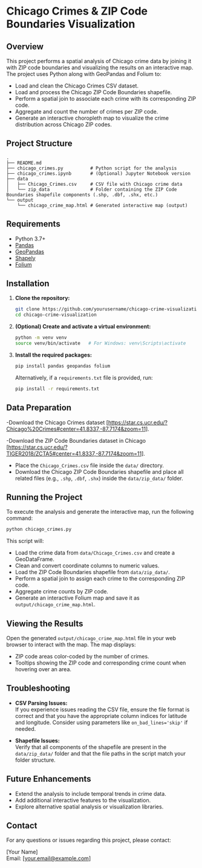 # Chicago Crimes & ZIP Code Boundaries Visualization

## Overview

This project performs a spatial analysis of Chicago crime data by joining it with ZIP code boundaries and visualizing the results on an interactive map. The project uses Python along with GeoPandas and Folium to:
- Load and clean the Chicago Crimes CSV dataset.
- Load and process the Chicago ZIP Code Boundaries shapefile.
- Perform a spatial join to associate each crime with its corresponding ZIP code.
- Aggregate and count the number of crimes per ZIP code.
- Generate an interactive choropleth map to visualize the crime distribution across Chicago ZIP codes.

## Project Structure

```
.
├── README.md
├── chicago_crimes.py          # Python script for the analysis
├── chicago_crimes.ipynb       # (Optional) Jupyter Notebook version
├── data
│   ├── Chicago_Crimes.csv     # CSV file with Chicago crime data
│   └── zip_data               # Folder containing the ZIP Code Boundaries shapefile components (.shp, .dbf, .shx, etc.)
└── output
    └── chicago_crime_map.html # Generated interactive map (output)
```

## Requirements

- Python 3.7+
- [Pandas](https://pandas.pydata.org/)
- [GeoPandas](https://geopandas.org/)
- [Shapely](https://shapely.readthedocs.io/)
- [Folium](https://python-visualization.github.io/folium/)

## Installation

1. **Clone the repository:**

   ```bash
   git clone https://github.com/yourusername/chicago-crime-visualization.git
   cd chicago-crime-visualization
   ```

2. **(Optional) Create and activate a virtual environment:**

   ```bash
   python -m venv venv
   source venv/bin/activate   # For Windows: venv\Scripts\activate
   ```

3. **Install the required packages:**

   ```bash
   pip install pandas geopandas folium
   ```

   Alternatively, if a `requirements.txt` file is provided, run:

   ```bash
   pip install -r requirements.txt
   ```

## Data Preparation
-Download the Chicago Crimes dataset [https://star.cs.ucr.edu/?Chicago%20Crimes#center=41.8337,-87.7174&zoom=11].

-Download the ZIP Code Boundaries dataset in Chicago [https://star.cs.ucr.edu/?TIGER2018/ZCTA5#center=41.8337,-87.7174&zoom=11].

- Place the `Chicago_Crimes.csv` file inside the `data/` directory. 
- Download the Chicago ZIP Code Boundaries shapefile and place all related files (e.g., `.shp`, `.dbf`, `.shx`) inside the `data/zip_data/` folder.

## Running the Project

To execute the analysis and generate the interactive map, run the following command:

```bash
python chicago_crimes.py
```

This script will:
- Load the crime data from `data/Chicago_Crimes.csv` and create a GeoDataFrame.
- Clean and convert coordinate columns to numeric values.
- Load the ZIP Code Boundaries shapefile from `data/zip_data/`.
- Perform a spatial join to assign each crime to the corresponding ZIP code.
- Aggregate crime counts by ZIP code.
- Generate an interactive Folium map and save it as `output/chicago_crime_map.html`.

## Viewing the Results

Open the generated `output/chicago_crime_map.html` file in your web browser to interact with the map. The map displays:
- ZIP code areas color-coded by the number of crimes.
- Tooltips showing the ZIP code and corresponding crime count when hovering over an area.

## Troubleshooting

- **CSV Parsing Issues:**  
  If you experience issues reading the CSV file, ensure the file format is correct and that you have the appropriate column indices for latitude and longitude. Consider using parameters like `on_bad_lines='skip'` if needed.

- **Shapefile Issues:**  
  Verify that all components of the shapefile are present in the `data/zip_data/` folder and that the file paths in the script match your folder structure.

## Future Enhancements

- Extend the analysis to include temporal trends in crime data.
- Add additional interactive features to the visualization.
- Explore alternative spatial analysis or visualization libraries.

## Contact

For any questions or issues regarding this project, please contact:

[Your Name]  
Email: [your.email@example.com]
